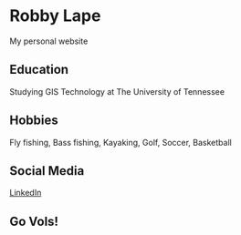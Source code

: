 # Robby Lape
My personal website 

## Education
Studying GIS Technology at The University of Tennessee

## Hobbies
Fly fishing,
Bass fishing,
Kayaking,
Golf,
Soccer,
Basketball

## Social Media
[LinkedIn](https://www.linkedin.com/in/robby-lape/)

## Go Vols!

